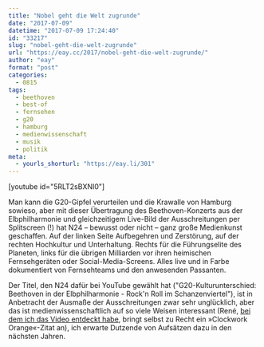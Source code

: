 ```yaml
---
title: "Nobel geht die Welt zugrunde"
date: "2017-07-09"
datetime: "2017-07-09 17:24:40"
id: "33217"
slug: "nobel-geht-die-welt-zugrunde"
url: "https://eay.cc/2017/nobel-geht-die-welt-zugrunde/"
author: "eay"
format: "post"
categories:
  - 0815
tags:
  - beethoven
  - best-of
  - fernsehen
  - g20
  - hamburg
  - medienwissenschaft
  - musik
  - politik
meta:
  - yourls_shorturl: "https://eay.li/301"
---
```


\[youtube id="5RLT2sBXNI0"\]

Man kann die G20-Gipfel verurteilen und die Krawalle von Hamburg sowieso, aber mit dieser Übertragung des Beethoven-Konzerts aus der Elbphilharmonie und gleichzeitigem Live-Bild der Ausschreitungen per Splitscreen (!) hat N24 – bewusst oder nicht – ganz große Medienkunst geschaffen. Auf der linken Seite Aufbegehren und Zerstörung, auf der rechten Hochkultur und Unterhaltung. Rechts für die Führungselite des Planeten, links für die übrigen Milliarden vor ihren heimischen Fernsehgeräten oder Social-Media-Screens. Alles live und in Farbe dokumentiert von Fernsehteams und den anwesenden Passanten.

Der Titel, den N24 dafür bei YouTube gewählt hat ("G20-Kulturunterschied: Beethoven in der Elbphilharmonie - Rock'n Roll im Schanzenviertel"), ist in Anbetracht der Ausmaße der Ausschreitungen zwar sehr unglücklich, aber das ist medienwissenschaftlich auf so viele Weisen interessant (René, [bei dem ich das Video entdeckt habe](http://www.nerdcore.de/2017/07/08/beethoven-riots/), bringt selbst zu Recht ein »Clockwork Orange«-Zitat an), ich erwarte Dutzende von Aufsätzen dazu in den nächsten Jahren.

